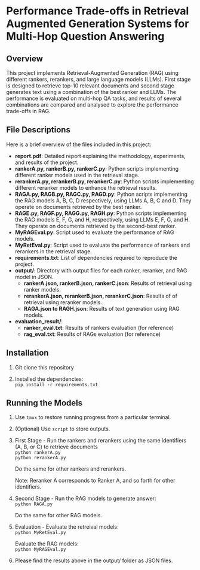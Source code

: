 # Performance Trade-offs in Retrieval Augmented Generation Systems for Multi-Hop Question Answering

## Overview
This project implements Retrieval-Augmented Generation (RAG) using different rankers, rerankers, and large language models (LLMs). First stage is designed to retrieve top-10 relevant documents and second stage generates text using a combination of the best ranker and LLMs. The performance is evaluated on multi-hop QA tasks, and results of several combinations are compared and analysed to explore the performance trade-offs in RAG. 

## File Descriptions
Here is a brief overview of the files included in this project:

- **report.pdf**: Detailed report explaining the methodology, experiments, and results of the project.
- **rankerA.py, rankerB.py, rankerC.py**: Python scripts implementing different ranker models used in the retrieval stage.
- **rerankerA.py, rerankerB.py, rerankerC.py**: Python scripts implementing different reranker models to enhance the retrieval results.
- **RAGA.py, RAGB.py, RAGC.py, RAGD.py**: Python scripts implementing the RAG models A, B, C, D respectively, using LLMs A, B, C and D. They operate on documents retrieved by the best ranker.
- **RAGE.py, RAGF.py, RAGG.py, RAGH.py**: Python scripts implementing the RAG models E, F, G, and H, respectively, using LLMs E, F, G, and H. They operate on documents retrieved by the second-best ranker.
- **MyRAGEval.py**: Script used to evaluate the performance of RAG models.
- **MyRetEval.py**: Script used to evaluate the performance of rankers and rerankers in the retrieval stage.
- **requirements.txt**:  List of dependencies required to reproduce the project.
- **output/**: Directory with output files for each ranker, reranker, and RAG model in JSON.
    - **rankerA.json, rankerB.json, rankerC.json**: Results of retrieval using ranker models.
    - **rerankerA.json, rerankerB.json, rerankerC.json**: Results of of retrieval using reranker models.
    - **RAGA.json to RAGH.json**: Results of text generation using RAG models.
- **evaluation_result/**:
    - **ranker_eval.txt**:  Results of rankers evaluation (for reference)
    - **rag_eval.txt**: Results of RAGs evaluation (for reference)


## Installation
1. Git clone this repository

2. Installed the dependencies:  
   `pip install -r requirements.txt`
   
## Running the Models
1. Use `tmux` to restore running progress from a particular terminal. 
2. (Optional) Use `script` to store outputs.
3. First Stage - Run the rankers and rerankers using the same identifiers (A, B, or C) to retrieve documents  
   `python rankerA.py`  
   `python rerankerA.py`

    Do the same for other rankers and rerankers.

    Note: Reranker A corresponds to Ranker A, and so forth for other identifiers.

4. Second Stage - Run the RAG models to generate answer:  
   `python RAGA.py` 

    Do the same for other RAG models. 

5. Evaluation - Evaluate the retreival models:  
   `python MyRetEval.py`
   
   Evaluate the RAG models:  
   `python MyRAGEval.py`

6. Please find the results above in the output/ folder as JSON files. 